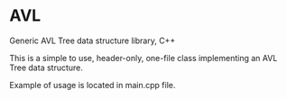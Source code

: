 # AVL
Generic AVL Tree data structure library, C++

This is a simple to use, header-only, one-file class implementing an AVL Tree data structure.

Example of usage is located in main.cpp file.
